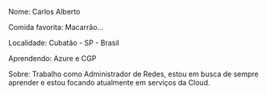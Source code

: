 Nome: Carlos Alberto

Comida favorita: Macarrão...

Localidade: Cubatão - SP - Brasil

Aprendendo: Azure e CGP 

Sobre: Trabalho como Administrador de Redes, estou em busca de sempre aprender e estou focando atualmente em serviços da Cloud.